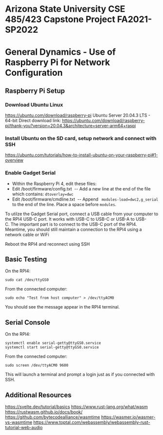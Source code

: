 # Arizona State University CSE 485/423 Capstone Project FA2021-SP2022
# General Dynamics - Use of Raspberry Pi for Network Configuration

## Raspberry Pi Setup

### Download Ubuntu Linux
https://ubuntu.com/download/raspberry-pi
Ubuntu Server 20.04.3 LTS - 64-bit
Direct download link: https://ubuntu.com/download/raspberry-pi/thank-you?version=20.04.3&architecture=server-arm64+raspi

### Install Ubuntu on the SD card, setup network and connect with SSH
https://ubuntu.com/tutorials/how-to-install-ubuntu-on-your-raspberry-pi#1-overview

### Enable Gadget Serial
- Within the Raspberry Pi 4, edit these files:
- Edit /boot/firmware/config.txt  
-- Add a new line at the end of the file which contains: 
```dtoverlay=dwc```
- Edit /boot/firmware/cmdline.txt  
-- Append ``` modules-load=dwc2,g_serial``` to the end of the line. Place a space before ```modules```.

To utilze the Gadget Serial port, connect a USB cable from your computer to the RPI4 USB-C port. It works with USB-C to USB-C or USB-A to USB-C. The important part is to connect to the USB-C port of the RPI4. Meantime, you should still maintain a connection to the RPI4 using a network cable or WiFi

Reboot the RPI4 and reconnect using SSH

## Basic Testing
On the RPI4:
```
sudo cat /dev/ttyGS0
```
From the connected computer:
```
sudo echo "Test from host computer" > /dev/ttyACM0
```
You should see the message appear in the RPI4 terminal.

## Serial Console
On the RPI4: 
```
systemctl enable serial-getty@ttyGS0.service
systemctl start serial-getty@ttyGS0.service
```
From the connected computer: 
```
sudo screen /dev/ttyACM0 9600
```
This will launch a terminal and prompt a login just as if you connected with SSH. 

## Additional Resources

https://svelte.dev/tutorial/basics
https://www.rust-lang.org/what/wasm
https://rustwasm.github.io/docs/book/
https://github.com/bytecodealliance/wasmtime
https://wasmer.io/wasmer-vs-wasmtime
https://www.toptal.com/webassembly/webassembly-rust-tutorial-web-audio
